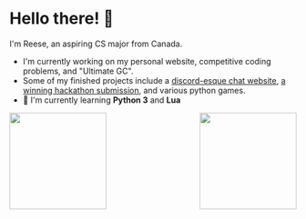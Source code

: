 # Hello there! 👋
I'm Reese, an aspiring CS major from Canada.

- I'm currently working on my personal website, competitive coding problems, and "Ultimate GC".
- Some of my finished projects include a [discord-esque chat website](https://github.com/r-chong/chat), [a winning hackathon submission](https://quibble-rh.herokuapp.com), and various python games.
- 🌱 I'm currently learning **Python 3** and **Lua**

 [<img align="left" src="https://github-readme-stats.vercel.app/api?username=r-chong&show_icons=true&count_private=true&hide_border=true&theme=github_dark" height="170" />](#)
 [<img align="right" src="https://github-readme-stats.vercel.app/api/top-langs/?username=r-chong&hide_border=true&layout=compact&theme=github_dark" height="170" />](#)

